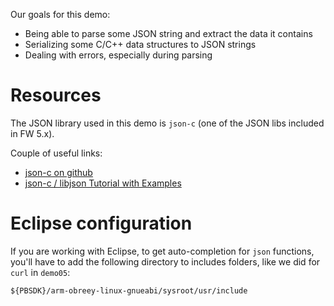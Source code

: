 
Our goals for this demo:

 * Being able to parse some JSON string and extract the data it contains
 * Serializing some C/C++ data structures to JSON strings
 * Dealing with errors, especially during parsing


# Resources

The JSON library used in this demo is `json-c` (one of the JSON libs included in FW 5.x).

Couple of useful links:

 * [json-c on github](https://github.com/json-c/json-c/)
 * [json-c / libjson Tutorial with Examples](https://linuxprograms.wordpress.com/2010/05/20/json-c-libjson-tutorial/)


# Eclipse configuration

If you are working with Eclipse, to get auto-completion for `json` functions, you'll have to add the
following directory to includes folders, like we did for `curl` in `demo05`:

```
${PBSDK}/arm-obreey-linux-gnueabi/sysroot/usr/include
```
